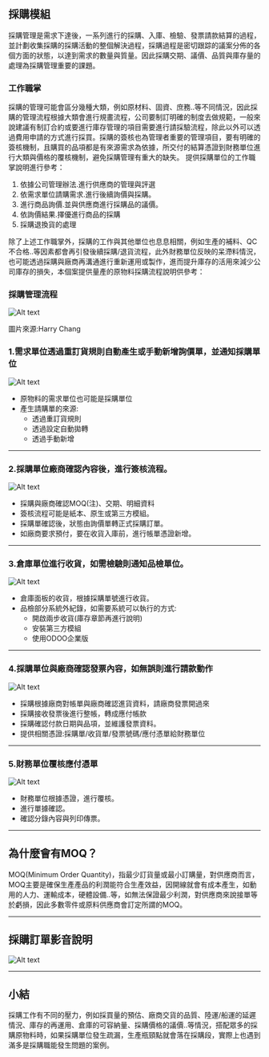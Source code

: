 ## 採購模組

採購管理是需求下達後，一系列進行的採購、入庫、檢驗、發票請款結算的過程，並計劃收集採購的採購活動的整個解決過程，採購過程是密切跟踪的議案分佈的各個方面的狀態，以達到需求的數量與質量。因此採購交期、議價、品質與庫存量的處理為採購管理重要的課題。

### 工作職掌

採購的管理可能會區分幾種大類，例如原材料、固資、庶務..等不同情況，因此採購的管理流程根據大類會進行規畫流程，公司要制訂明確的制度去做規範，一般來說建議有制訂合約或要進行庫存管理的項目需要進行請採驗流程，除此以外可以透過費用申請的方式進行採買。採購的簽核也為管理者重要的管理項目，要有明確的簽核機制，且購買的品項都是有來源需求為依據，所交付的結算憑證到財務單位進行大類與價格的覆核機制，避免採購管理有重大的缺失。
提供採購單位的工作職掌說明進行參考：

1. 依據公司管理辦法.進行供應商的管理與評選
2. 依需求單位請購需求.進行後續詢價與採購。
3. 進行商品詢價.並與供應商進行採購品的議價。
4. 依詢價結果.擇優進行商品的採購
5. 採購退換貨的處理

除了上述工作職掌外，採購的工作與其他單位也息息相關，例如生產的補料、QC不合格..等因素都會再引發後續採購/退貨流程，此外財務單位反映的呆滯料情況，也可能透過採購與廠商再溝通進行重新運用或製作，進而提升庫存的活用來減少公司庫存的損失，本個案提供量產的原物料採購流程說明供參考：

### 採購管理流程

![Alt text](https://ithelp.ithome.com.tw/upload/images/20230908/20161788IXG4iZWaab.png)

圖片來源:Harry Chang

### 1.需求單位透過重訂貨規則自動產生或手動新增詢價單，並通知採購單位

![Alt text](https://ithelp.ithome.com.tw/upload/images/20230908/20161788nIURsaszv0.png)

- 原物料的需求單位也可能是採購單位
- 產生請購單的來源:
    - 透過重訂貨規則
    - 透過設定自動拋轉
    - 透過手動新增

---

### 2.採購單位廠商確認內容後，進行簽核流程。

![Alt text](https://ithelp.ithome.com.tw/upload/images/20230908/20161788FUndsG3Nya.png)

- 採購與廠商確認MOQ(注)、交期、明細資料
- 簽核流程可能是紙本、原生或第三方模組。
- 採購單確認後，狀態由詢價單轉正式採購訂單。
- 如廠商要求預付，要在收貨入庫前，進行帳單憑證新增。

---

### 3.倉庫單位進行收貨，如需檢驗則通知品檢單位。

![Alt text](https://ithelp.ithome.com.tw/upload/images/20230908/20161788viju66cpyF.png)

- 倉庫面板的收貨，根據採購單號進行收貨。
- 品檢部分系統外紀錄，如需要系統可以執行的方式:
    - 開啟兩步收貨(庫存章節再進行說明)
    - 安裝第三方模組
    - 使用ODOO企業版

---

### 4.採購單位與廠商確認發票內容，如無誤則進行請款動作

![Alt text](https://ithelp.ithome.com.tw/upload/images/20230908/201617882bjMAd4LmN.png)

- 採購根據廠商對帳單與廠商確認進貨資料，請廠商發票開過來
- 採購接收發票後進行整帳，轉成應付帳款
- 採購確認付款日期與品項，並維護發票資料。
- 提供相關憑證:採購單/收貨單/發票號碼/應付憑單給財務單位

---

### 5.財務單位覆核應付憑單

![Alt text](https://ithelp.ithome.com.tw/upload/images/20230908/20161788YpyrJlVXyA.png)

- 財務單位根據憑證，進行覆核。
- 進行單據確認。
- 確認分錄內容與列印傳票。

---

## 為什麼會有MOQ？

MOQ(Minimum Order Quantity)，指最少訂貨量或最小訂購量，對供應商而言，MOQ主要是確保生產產品的利潤能符合生產效益，因開線就會有成本產生，如動用的人力、運輸成本，硬體設備..等，如無法保證最少利潤，對供應商來說接單等於虧損，因此多數零件或原料供應商會訂定所謂的MOQ。

---

## 採購訂單影音說明

![Alt text](https://img.youtube.com/vi/8aaFBqEGNXY/0.jpg)

---

## 小結

採購工作有不同的壓力，例如採買量的預估、廠商交貨的品質、陸運/船運的延遲情況、庫存的再運用、倉庫的可容納量、採購價格的議價..等情況，搭配眾多的採購原物料時，如果採購單位發生疏漏，生產瓶頸點就會落在採購段，實際上也遇到滿多是採購職能發生問題的案例。

